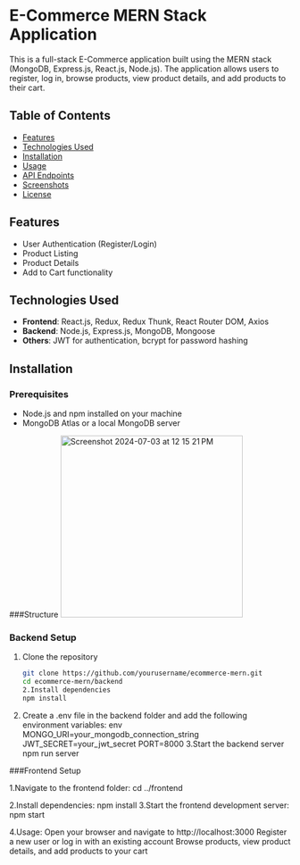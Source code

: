 # E-Commerce MERN Stack Application

This is a full-stack E-Commerce application built using the MERN stack (MongoDB, Express.js, React.js, Node.js). The application allows users to register, log in, browse products, view product details, and add products to their cart.

## Table of Contents

- [Features](#features)
- [Technologies Used](#technologies-used)
- [Installation](#installation)
- [Usage](#usage)
- [API Endpoints](#api-endpoints)
- [Screenshots](#screenshots)
- [License](#license)

## Features

- User Authentication (Register/Login)
- Product Listing
- Product Details
- Add to Cart functionality

## Technologies Used

- **Frontend**: React.js, Redux, Redux Thunk, React Router DOM, Axios
- **Backend**: Node.js, Express.js, MongoDB, Mongoose
- **Others**: JWT for authentication, bcrypt for password hashing

## Installation

### Prerequisites

- Node.js and npm installed on your machine
- MongoDB Atlas or a local MongoDB server

###Structure
<img width="326" alt="Screenshot 2024-07-03 at 12 15 21 PM" src="https://github.com/AnandGautam123/quadbTechAssignment/assets/103447008/e4db135c-2b75-4c4d-a8f4-d6d74eddb2c2">

### Backend Setup

1. Clone the repository
   ```bash
   git clone https://github.com/yourusername/ecommerce-mern.git
   cd ecommerce-mern/backend
   2.Install dependencies
   npm install
   ```
2. Create a .env file in the backend folder and add the following environment variables:
   env
   MONGO_URI=your_mongodb_connection_string
   JWT_SECRET=your_jwt_secret
   PORT=8000
   3.Start the backend server
   npm run server

###Frontend Setup

1.Navigate to the frontend folder:
cd ../frontend

2.Install dependencies:
npm install
3.Start the frontend development server:
npm start

4.Usage:
Open your browser and navigate to http://localhost:3000
Register a new user or log in with an existing account
Browse products, view product details, and add products to your cart
